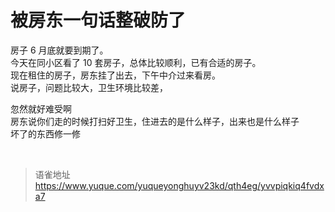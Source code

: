 # 被房东一句话整破防了
房子 6 月底就要到期了。  
今天在同小区看了 10 套房子，总体比较顺利，已有合适的房子。  
现在租住的房子，房东挂了出去，下午中介过来看房。  
说房子，问题比较大，卫生环境比较差，

忽然就好难受啊  
房东说你们走的时候打扫好卫生，住进去的是什么样子，出来也是什么样子  
坏了的东西修一修

<br>
  
> 语雀地址 https://www.yuque.com/yuqueyonghuyv23kd/qth4eg/yvvpiqkiq4fvdxa7